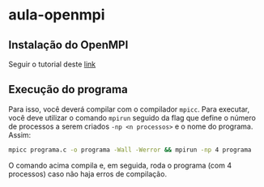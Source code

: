 # aula-openmpi

## Instalação do OpenMPI
Seguir o tutorial deste [link](http://lsi.ugr.es/~jmantas/pdp/ayuda/datos/instalaciones/Install_OpenMPI_en.pdf)

## Execução do programa
Para isso, você deverá compilar com o compilador `mpicc`. Para executar, você deve utilizar o comando `mpirun` seguido da flag que define o número de processos a serem criados `-np <n processos>` e o nome do programa. Assim:
```bash
mpicc programa.c -o programa -Wall -Werror && mpirun -np 4 programa
```

O comando acima compila e, em seguida, roda o programa (com 4 processos) caso não haja erros de compilação.
